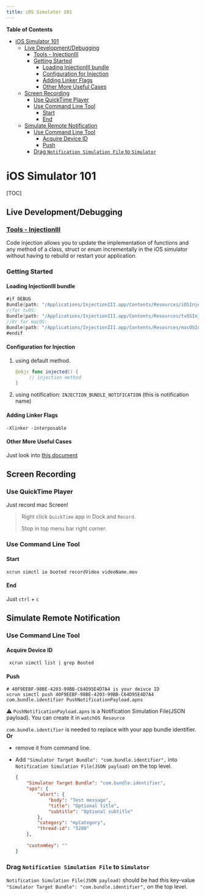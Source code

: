 ```yaml
---
title: iOS Simulator 101
---
```


<!-- START doctoc generated TOC please keep comment here to allow auto update -->
<!-- DON'T EDIT THIS SECTION, INSTEAD RE-RUN doctoc TO UPDATE -->
**Table of Contents**

- [iOS Simulator 101](#ios-simulator-101)
  - [Live Development/Debugging](#live-developmentdebugging)
    - [Tools - InjectionIII](#tools---injectioniii)
    - [Getting Started](#getting-started)
      - [Loading InjectionIII bundle](#loading-injectioniii-bundle)
      - [Configuration for Injection](#configuration-for-injection)
      - [Adding Linker Flags](#adding-linker-flags)
      - [Other More Useful Cases](#other-more-useful-cases)
  - [Screen Recording](#screen-recording)
    - [Use QuickTime Player](#use-quicktime-player)
    - [Use Command Line Tool](#use-command-line-tool)
      - [Start](#start)
      - [End](#end)
  - [Simulate Remote Notification](#simulate-remote-notification)
    - [Use Command Line Tool](#use-command-line-tool-1)
      - [Acquire Device ID](#acquire-device-id)
      - [Push](#push)
    - [Drag `Notification Simulation File` to `Simulator`](#drag-notification-simulation-file-to-simulator)

<!-- END doctoc generated TOC please keep comment here to allow auto update -->

# iOS Simulator 101

[TOC]

## Live Development/Debugging

### [Tools - InjectionIII](https://github.com/johnno1962/InjectionIII)

Code injection allows you to update the implementation of functions and any method of a class, struct or enum incrementally in the iOS simulator without having to rebuild or restart your application. 

### Getting Started

#### Loading InjectionIII bundle

```swift
#if DEBUG
Bundle(path: "/Applications/InjectionIII.app/Contents/Resources/iOSInjection.bundle")?.load()
//for tvOS:
Bundle(path: "/Applications/InjectionIII.app/Contents/Resources/tvOSInjection.bundle")?.load()
//Or for macOS:
Bundle(path: "/Applications/InjectionIII.app/Contents/Resources/macOSInjection.bundle")?.load()
#endif
```

#### Configuration for Injection

1. using default method.

   ```swift
   @objc func injected() {
   		// injection method
   }
   ```

2. using notification: `INJECTION_BUNDLE_NOTIFICATION` (this is notification name)

#### Adding Linker Flags

```
-Xlinker -interposable
```

#### Other More Useful Cases

Just look into [this document](https://github.com/johnno1962/InjectionIII/blob/main/README.md)

## Screen Recording

### Use QuickTime Player

Just record mac Screen!

> Right click `QuickTime` app in Dock and `Record`.
>
> Stop in top menu bar right corner.

### Use Command Line Tool

#### Start

```shell
xcrun simctl io booted recordVideo videoName.mov
```

#### End

Just `ctrl` + `c`

## Simulate Remote Notification

### Use Command Line Tool

#### Acquire Device ID

```shell
 xcrun simctl list | grep Booted 
```

#### Push

```shell
# 40F9EEBF-98BE-4203-99BB-C64D95E4D7A4 is your deivce ID
xcrun simctl push 40F9EEBF-98BE-4203-99BB-C64D95E4D7A4 com.bundle.identifier PushNotificationPayload.apns
```

⚠️ `PushNotificationPayload.apns` is a Notification Simulation File(JSON payload). You can create it in `watchOS Resource`

`com.bundle.identifier` is needed to replace with your app bundle identifier. **Or**

- remove it from command line. 

- Add `"Simulator Target Bundle": "com.bundle.identifier",` into `Notification Simulation File(JSON payload)` on the top level.

  ```json
  {
      "Simulator Target Bundle": "com.bundle.identifier",
      "aps": {
          "alert": {
              "body": "Test message",
              "title": "Optional title",
              "subtitle": "Optional subtitle"
          },
          "category": "myCategory",
          "thread-id": "5280"
      },
      
      "customKey": ""
  }
  ```

### Drag `Notification Simulation File` to `Simulator`

 `Notification Simulation File(JSON payload)`  should be had this key-value `"Simulator Target Bundle": "com.bundle.identifier",` on the top level.
